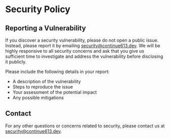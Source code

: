 # Security Policy

## Reporting a Vulnerability

If you discover a security vulnerability, please do not open a public issue. Instead, please report it by emailing security@continue613.dev. We will be highly responsive to all security concerns and ask that you give us sufficient time to investigate and address the vulnerability before disclosing it publicly.

Please include the following details in your report:

- A description of the vulnerability
- Steps to reproduce the issue
- Your assessment of the potential impact
- Any possible mitigations

## Contact

For any other questions or concerns related to security, please contact us at security@continue613.dev.
